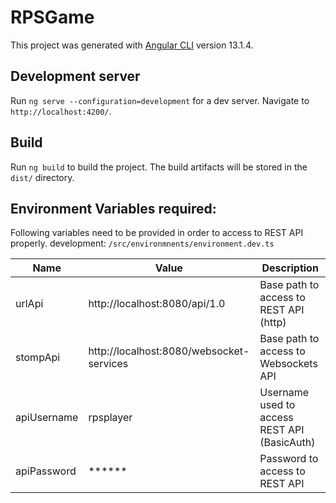 # RPSGame
This project was generated with [Angular CLI](https://github.com/angular/angular-cli) version 13.1.4.

## Development server
Run `ng serve --configuration=development` for a dev server. Navigate to `http://localhost:4200/`. 

## Build
Run `ng build` to build the project. The build artifacts will be stored in the `dist/` directory.

## Environment Variables required:
Following variables need to be provided in order to access to REST API properly.
development: `/src/environmnents/environment.dev.ts`

| Name | Value | Description |
| ------ | ------ | ------ |
| urlApi | http://localhost:8080/api/1.0 | Base path to access to REST API (http) |
| stompApi | http://localhost:8080/websocket-services | Base path to access to Websockets API |
| apiUsername | rpsplayer | Username used to access REST API (BasicAuth) |
| apiPassword | ****** | Password to access to REST API |

